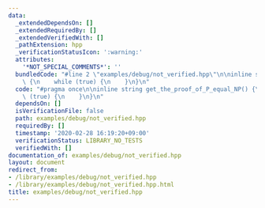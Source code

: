 ```yaml
---
data:
  _extendedDependsOn: []
  _extendedRequiredBy: []
  _extendedVerifiedWith: []
  _pathExtension: hpp
  _verificationStatusIcon: ':warning:'
  attributes:
    '*NOT_SPECIAL_COMMENTS*': ''
  bundledCode: "#line 2 \"examples/debug/not_verified.hpp\"\n\ninline string get_the_proof_of_P_equal_NP()\
    \ {\n    while (true) {\n    }\n}\n"
  code: "#pragma once\n\ninline string get_the_proof_of_P_equal_NP() {\n    while\
    \ (true) {\n    }\n}\n"
  dependsOn: []
  isVerificationFile: false
  path: examples/debug/not_verified.hpp
  requiredBy: []
  timestamp: '2020-02-28 16:19:20+09:00'
  verificationStatus: LIBRARY_NO_TESTS
  verifiedWith: []
documentation_of: examples/debug/not_verified.hpp
layout: document
redirect_from:
- /library/examples/debug/not_verified.hpp
- /library/examples/debug/not_verified.hpp.html
title: examples/debug/not_verified.hpp
---
```

